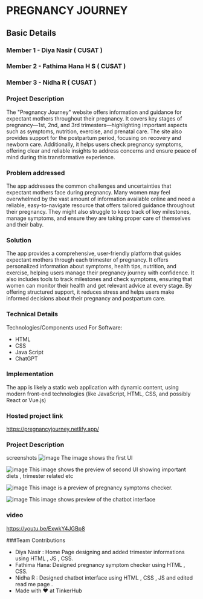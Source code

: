 # PREGNANCY JOURNEY


## Basic Details
### Member 1 - Diya Nasir ( CUSAT )
### Member 2 - Fathima Hana H S ( CUSAT )
### Member 3 - Nidha R ( CUSAT )

### Project Description
The "Pregnancy Journey" website offers information and guidance for expectant mothers throughout their pregnancy. It covers key stages of pregnancy—1st, 2nd, and 3rd trimesters—highlighting important aspects such as symptoms, nutrition, exercise, and prenatal care. The site also provides support for the postpartum period, focusing on recovery and newborn care. Additionally, it helps users check pregnancy symptoms, offering clear and reliable insights to address concerns and ensure peace of mind during this transformative experience.

### Problem addressed 
The app addresses the common challenges and uncertainties that expectant mothers face during pregnancy. Many women may feel overwhelmed by the vast amount of information available online and need a reliable, easy-to-navigate resource that offers tailored guidance throughout their pregnancy. They might also struggle to keep track of key milestones, manage symptoms, and ensure they are taking proper care of themselves and their baby.

### Solution
The app provides a comprehensive, user-friendly platform that guides expectant mothers through each trimester of pregnancy. It offers personalized information about symptoms, health tips, nutrition, and exercise, helping users manage their pregnancy journey with confidence. It also includes tools to track milestones and check symptoms, ensuring that women can monitor their health and get relevant advice at every stage. By offering structured support, it reduces stress and helps users make informed decisions about their pregnancy and postpartum care.

### Technical Details
Technologies/Components used
For Software:
- HTML
- CSS
- Java Script
- ChatGPT


### Implementation
The app is likely a static web application with dynamic content, using modern front-end technologies (like JavaScript, HTML, CSS, and possibly React or Vue.js)

### Hosted project link
https://pregnancyjourney.netlify.app/


### Project Description 
screenshots
![image](https://github.com/user-attachments/assets/b400cb96-5470-4a9b-af86-76a2d8e3ee94)
The image shows the first UI

![image](https://github.com/user-attachments/assets/a09e50cd-bdb8-4ce7-910f-9cb4d8f4ea51)
This image shows the preview of second UI showing important diets , trimester related etc

![image](https://github.com/user-attachments/assets/d1890d37-9e90-4c96-a045-3b7e8e88d3f9)
This image is a preview of  pregnancy symptoms checker.

![image](https://github.com/user-attachments/assets/bfde750d-92db-4648-ad47-528688f20665)
This image shows  preview of the chatbot interface

### video
https://youtu.be/ExwkY4JGBp8

###Team Contributions
- Diya Nasir  : Home Page designing and added trimester informations using HTML , JS , CSS.
- Fathima Hana: Designed pregnancy symptom checker using HTML ,  CSS.
- Nidha R     : Designed chatbot interface using HTML , CSS , JS and edited read me page .
- Made with ❤️ at TinkerHub








